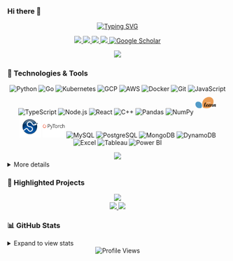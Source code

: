### Hi there 👋

<p align="center">
<a href="https://github.com/lasopablo" target="_blank">
    <img src="https://readme-typing-svg.demolab.com?font=Georgia&size=22&duration=1500&pause=10&multiline=true&width=600&height=140&lines=Pablo+Laso;Data+Scientist+(AI+and+Software+Engineer);SWE+@FireworksAI;MS+CS+@KTH+and+@UT+(Sweden+and+The+Netherlands);MS+thesis+(AI)+@Harvard+(Boston,+MA);.;.;.;.;.;.;.;." alt="Typing SVG" />
</a>
<br/>
    
<div align="center">
  <a href="https://lasopablo.github.io/vcard_portfolio/" target="_blank" rel="noopener noreferrer">
    <img src="https://img.shields.io/badge/Portfolio-website-1f425f?style=for-the-badge&logo=globe&logoColor=white">
  </a>
  <a href="https://lasopablo.github.io/resume.pdf" target="_blank" rel="noopener noreferrer">
    <img src="https://img.shields.io/badge/Resume-PDF-critical?style=for-the-badge&logo=adobe&logoColor=white">
  </a>  
  <a href="https://www.linkedin.com/in/lasopablo/" target="_blank" rel="noopener noreferrer">
    <img src="https://img.shields.io/badge/-LinkedIn-0077B5?style=for-the-badge&logo=linkedin&logoColor=white">
  </a>
  <a href="mailto:plaso@kth.se" target="_blank" rel="noopener noreferrer">
    <img src="https://img.shields.io/badge/-Email-D14836?style=for-the-badge&logo=gmail&logoColor=white">
  </a>
  <a href="https://scholar.google.com/citations?user=fg-K6PIAAAAJ&hl=en" target="_blank" rel="noopener noreferrer">
    <img alt='Google Scholar' src='https://img.shields.io/badge/Scholar-4285F4?style=for-the-badge&logo=GoogleScholar&logoColor=white'>
  </a>
</div>
</p>

<div align="center">
  <img src="https://capsule-render.vercel.app/api?type=waving&color=gradient&height=100&section=header"/>
</div>

### 🔧 Technologies & Tools

<p align="center">
  <!-- Core Backend & Infrastructure -->
  <img src="https://img.icons8.com/color/48/000000/python.png" alt="Python">
  <img src="https://go.dev/images/go-logo-blue.svg" width="48" height="48" alt="Go">
  <img src="https://img.icons8.com/color/48/000000/kubernetes.png" alt="Kubernetes">
  <img src="https://img.icons8.com/color/48/000000/google-cloud.png" alt="GCP">
  <img src="https://img.icons8.com/color/48/000000/amazon-web-services.png" alt="AWS">
  <img src="https://img.icons8.com/color/48/000000/docker.png" alt="Docker">
  <img src="https://img.icons8.com/color/48/000000/git.png" alt="Git">
  
  <!-- Web Development -->
  <img src="https://img.icons8.com/color/48/000000/javascript.png" alt="JavaScript">
  <img src="https://img.icons8.com/color/48/000000/typescript.png" alt="TypeScript">
  <img src="https://img.icons8.com/color/48/000000/nodejs.png" alt="Node.js">
  <img src="https://img.icons8.com/color/48/000000/react-native.png" alt="React">
  <img src="https://img.icons8.com/color/48/000000/c-plus-plus-logo.png" alt="C++">
  
  <!-- Data Science -->
  <img src="https://img.icons8.com/color/48/000000/pandas.png" alt="Pandas">
  <img src="https://img.icons8.com/color/48/000000/numpy.png" alt="NumPy">
  <img src="https://raw.githubusercontent.com/github/explore/main/topics/scikit-learn/scikit-learn.png" width="50" height="50" alt="Scikit-learn">
  <img src="https://raw.githubusercontent.com/github/explore/main/topics/scipy/scipy.png" width="50" height="50" alt="SciPy">
  <img src="https://raw.githubusercontent.com/github/explore/main/topics/pytorch/pytorch.png" width="50" height="50" alt="PyTorch">
  
  <!-- Databases -->
  <img src="https://img.icons8.com/color/48/000000/mysql-logo.png" alt="MySQL">
  <img src="https://img.icons8.com/color/48/000000/postgreesql.png" alt="PostgreSQL">
  <img src="https://img.icons8.com/color/48/000000/mongodb.png" alt="MongoDB">
  <img src="https://static-00.iconduck.com/assets.00/aws-dynamodb-icon-454x512-53ebjxww.png" width="50" height="50" alt="DynamoDB">
  
  <!-- Visualization -->
  <img src="https://img.icons8.com/color/48/000000/microsoft-excel-2019.png" alt="Excel">
  <img src="https://img.icons8.com/color/48/000000/tableau-software.png" alt="Tableau">
  <img src="https://img.icons8.com/color/48/000000/power-bi.png" alt="Power BI">
</p>

<div align="center">
  <img src="https://capsule-render.vercel.app/api?type=waving&color=gradient&height=100&section=footer"/>
</div>

<details>
<summary>More details</summary>

#### Core Development
<p align="center">
  <img src="https://img.shields.io/badge/Code-Python-yellow?style=for-the-badge&logo=python&logoColor=white">
  <img src="https://img.shields.io/badge/Code-Go-00ADD8?style=for-the-badge&logo=go&logoColor=white">
  <img src="https://img.shields.io/badge/Code-JavaScript-yellow?style=for-the-badge&logo=javascript&logoColor=white">
  <img src="https://img.shields.io/badge/Code-TypeScript-3178C6?style=for-the-badge&logo=typescript&logoColor=white">
  <img src="https://img.shields.io/badge/Code-C%2B%2B-blue?style=for-the-badge&logo=c%2B%2B&logoColor=white">
</p>

#### Data Science & ML
<p align="center">
  <img src="https://img.shields.io/badge/Lib-Pandas-150458?style=for-the-badge&logo=pandas&logoColor=white">
  <img src="https://img.shields.io/badge/Lib-NumPy-013243?style=for-the-badge&logo=numpy&logoColor=white">
  <img src="https://img.shields.io/badge/Lib-Scikit_learn-F7931E?style=for-the-badge&logo=scikit-learn&logoColor=white">
  <img src="https://img.shields.io/badge/Lib-PyTorch-EE4C2C?style=for-the-badge&logo=pytorch&logoColor=white">
  <img src="https://img.shields.io/badge/Lib-SciPy-8CAAE6?style=for-the-badge&logo=scipy&logoColor=white">
</p>

#### Cloud & DevOps
<p align="center">
  <img src="https://img.shields.io/badge/Cloud-AWS-232F3E?style=for-the-badge&logo=amazon-aws&logoColor=white">
  <img src="https://img.shields.io/badge/Cloud-GCP-4285F4?style=for-the-badge&logo=google-cloud&logoColor=white">
  <img src="https://img.shields.io/badge/Tools-Docker-2496ED?style=for-the-badge&logo=docker&logoColor=white">
  <img src="https://img.shields.io/badge/Tools-Kubernetes-326CE5?style=for-the-badge&logo=kubernetes&logoColor=white">
  <img src="https://img.shields.io/badge/Tools-Git-F05032?style=for-the-badge&logo=git&logoColor=white">
</p>

#### Databases
<p align="center">
  <img src="https://img.shields.io/badge/DB-MySQL-4479A1?style=for-the-badge&logo=mysql&logoColor=white">
  <img src="https://img.shields.io/badge/DB-PostgreSQL-336791?style=for-the-badge&logo=postgresql&logoColor=white">
  <img src="https://img.shields.io/badge/DB-MongoDB-47A248?style=for-the-badge&logo=mongodb&logoColor=white">
  <img src="https://img.shields.io/badge/DB-DynamoDB-4053D6?style=for-the-badge&logo=amazon-dynamodb&logoColor=white">
</p>

</details>

### 🌟 Highlighted Projects
<div align="center">
  <a href="https://github.com/lasopablo/freesurfer-freesurfer-dev-mri_WMHsynthseg/tree/main" target="_blank">
    <img src="https://github-readme-stats.vercel.app/api/pin/?username=lasopablo&repo=freesurfer-freesurfer-dev-mri_WMHsynthseg&theme=radical" />
  </a>
</div>

<div align="center">
  <a href="https://lasopablo.github.io/vcard_portfolio/" target="_blank" rel="noopener noreferrer">
    <img src="https://img.shields.io/badge/View_More_Projects-2ea44f?style=for-the-badge&logo=github&logoColor=white"/>
  </a>
  <a href="https://lasopablo.github.io/vcard_portfolio/" target="_blank" rel="noopener noreferrer">
    <img src="https://img.shields.io/badge/View_Profile-2ea44f?style=for-the-badge&logo=github&logoColor=white" />
  </a>
</div>

### 📊 GitHub Stats

<details>
<summary>Expand to view stats</summary>

<div align="center">
  <!-- Languages card -->
  <a href="https://github.com/lasopablo" target="_blank">
    <img src="https://github-readme-stats.vercel.app/api/top-langs/?username=lasopablo&layout=compact&theme=radical" alt="Top Languages" />
  </a>
  
  <!-- GitHub stats card -->
  <a href="https://github.com/lasopablo" target="_blank">
    <img src="https://github-readme-stats.vercel.app/api?username=lasopablo&show_icons=true&theme=radical&count_private=true" alt="GitHub Stats" />
  </a>

  <!-- GitHub streak stats -->
  <a href="https://github.com/lasopablo" target="_blank">
    <img src="https://github-readme-streak-stats.herokuapp.com/?user=lasopablo&theme=radical" alt="GitHub Streak" />
  </a>

  <!-- GitHub trophies -->
  <a href="https://github.com/lasopablo" target="_blank">
    <img src="https://github-profile-trophy.vercel.app/?username=lasopablo&theme=radical&row=1" alt="GitHub Trophies" />
  </a>
  
  <!-- Dev Metrics -->
  <img src="https://github-profile-summary-cards.vercel.app/api/cards/profile-details?username=lasopablo&theme=radical" alt="Profile Details">
  
  <!-- Code Time Stats -->
  <img src="https://github-profile-summary-cards.vercel.app/api/cards/productive-time?username=lasopablo&theme=radical&utcOffset=-8" alt="Productive Time">
</div>

</details>

<div align="center">
  <img src="https://komarev.com/ghpvc/?username=lasopablo&color=blueviolet" alt="Profile Views" />
</div>
